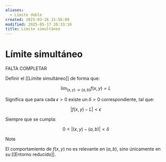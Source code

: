 ```yaml
---
aliases:
  - Límite doble
created: 2025-03-26 15:56:09
modified: 2025-05-17 20:33:10
title: Límite simultáneo
---
```


# Límite simultáneo

FALTA COMPLETAR

Definir el [[Límite simultáneo]] de forma que:

$$
\lim_{(x, y) \to (a, b)} f(x, y) = L
$$

Significa que para cada $\epsilon > 0$ existe un $\delta > 0$ correspondiente, tal que:

$$
\vert f(x, y) - L \vert < \epsilon
$$

Siempre que se cumpla:

$$
0 < \vert (x, y) - (a, b) \vert < \delta
$$

> [!note]
> El comportamiento de $f(x, y)$ no es relevante en $(a, b)$, sino únicamente en su [[Entorno reducido]].
